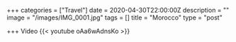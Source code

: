 +++
categories = ["Travel"]
date = 2020-04-30T22:00:00Z
description = ""
image = "/images/IMG_0001.jpg"
tags = []
title = "Morocco"
type = "post"

+++
    Video
    {{< youtube oAa6wAdnsKo >}}